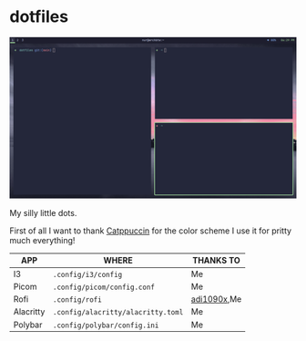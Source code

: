 # dotfiles
![img](./assets/1.png)

My silly little dots.

First of all I want to thank [Catppuccin](https://catppuccin.com) for the color scheme I use it for pritty much everything!

| APP       | WHERE                              | THANKS TO                                       |
|-----------|------------------------------------|-------------------------------------------------|
| I3        | `.config/i3/config`                | Me                                              |
| Picom     | `.config/picom/config.conf`        | Me                                              |
| Rofi      | `.config/rofi`                     | [adi1090x](https://github.com/adi1090x/rofi),Me |
| Alacritty | `.config/alacritty/alacritty.toml` | Me                                              |
| Polybar   | `.config/polybar/config.ini`       | Me   |
